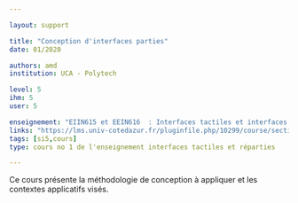 ```yaml
---

layout: support

title: "Conception d'interfaces parties"
date: 01/2020

authors: amd
institution: UCA - Polytech

level: 5
ihm: 5
user: 5

enseignement: "EIIN615 et EEIN616  : Interfaces tactiles et interfaces réparties sur plusieurs supports"
links: "https://lms.univ-cotedazur.fr/pluginfile.php/10299/course/section/32961/Cours%20Interfaces%20Tactiles%20et%20R%C3%A9parties.pdf"
tags: [si5,cours]
type: cours no 1 de l'enseignement interfaces tactiles et réparties

---
```


Ce cours présente la méthodologie de conception à appliquer et les contextes applicatifs visés. 


